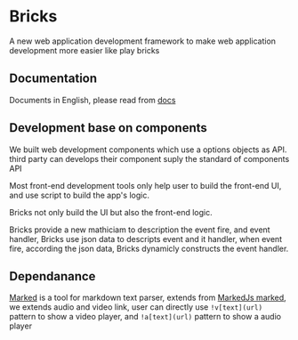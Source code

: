 # Bricks
A new web application development framework to make web application development more easier like play bricks

## Documentation
Documents in English, please read from [docs](docs/index.md)

## Development base on components

We built web development components which use a options objects as API.
third party can develops their component suply the standard of components API 

Most front-end development tools only help user to build the front-end UI, and use script to build the app's logic.

Bricks not only build the UI but also the front-end logic.

Bricks provide a new mathiciam to description the event fire, and event handler, Bricks use json data to descripts event and it handler, when event fire, according the json data, Bricks dynamicly constructs the event handler.


## Dependanance

[Marked](https://github.com/yumoqing/marked) is a tool for markdown text parser, extends from [MarkedJs marked](https://github.com/markedjs/marked), we extends audio and video link, user can directly use `!v[text](url)` pattern to show a video player, and `!a[text](url)` pattern to show a audio player
